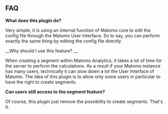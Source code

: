 ## FAQ

__What does this plugin do?__

Very simple, it is using an internal function of Matomo core to edit the config file through the Matomo User Interface. So to say, you can perform exactly the same thing by editing the config file directly.

__Why should I use this feature? __

When creating a segment within Matomo Analytics, it takes a lot of time for the server to perform the calculations. As a result if your Matomo instance has many users, technically it can slow down a lot the User Interface of Matomo. The idea of this plugin is to allow only some users in particular to have the right to create segments.

__Can users still access to the segment feature?__

Of course, this plugin just remove the possibility to create segments. That's it.
